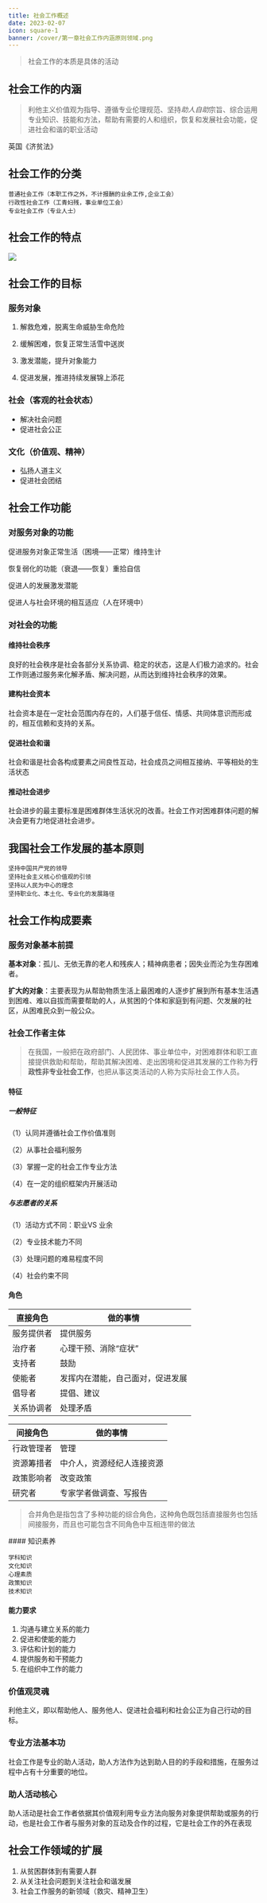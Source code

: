 ```yaml
---
title: 社会工作概述
date: 2023-02-07
icon: square-1
banner: /cover/第一章社会工作内涵原则领域.png
---
```


> 社会工作的本质是具体的活动

## 社会工作的内涵 

> 利他主义价值观为指导、遵循专业伦理规范、坚持*助人自助*宗旨、综合运用专业知识、技能和方法，帮助有需要的人和组织，恢复和发展社会功能，促进社会和谐的职业活动

英国《济贫法》

## 社会工作的分类

```text
普通社会工作（本职工作之外，不计报酬的业余工作,企业工会）
行政性社会工作（工青妇残，事业单位工会）
专业社会工作（专业人士）
```

## 社会工作的特点

![](/social/社会工作的特点.svg)

## 社会工作的目标

### 服务对象

1. 解救危难，脱离生命威胁<badge type="danger">生命危险</badge>

2. 缓解困难，恢复正常生活<badge type="warming">雪中送炭</badge>

3. 激发潜能，提升对象能力

4. 促进发展，推进持续发展<badge type="tip">锦上添花</badge>


### 社会（客观的社会状态）

- 解决社会问题
- 促进社会公正

### 文化（价值观、精神）

- 弘扬人道主义
- 促进社会团结

## 社会工作功能

### 对服务对象的功能

促进服务对象正常生活（困境——正常）<badge type="tip">维持生计</badge>

恢复弱化的功能（衰退——恢复）<badge type="note">重拾自信</badge>

促进人的发展<badge type="tip">激发潜能</badge>

促进人与社会环境的相互适应（人在环境中）

### 对社会的功能

#### 维持社会秩序

良好的社会秩序是社会各部分关系协调、稳定的状态，这是人们极力追求的。社会工作则通过服务来化解矛盾、解决问题，从而达到维持社会秩序的效果。

#### 建构社会资本

社会资本是在一定社会范围内存在的，人们基于信任、情感、共同体意识而形成的，相互信赖和支持的关系。

#### 促进社会和谐

社会和谐是社会各构成要素之间良性互动，社会成员之间相互接纳、平等相处的生活状态

#### 推动社会进步

社会进步的最主要标准是困难群体生活状况的改善。社会工作对困难群体问题的解决会更有力地促进社会进步。

## 我国社会工作发展的基本原则

```text
坚持中国共产党的领导
坚持社会主义核心价值观的引领
坚持以人民为中心的理念
坚持职业化、本土化、专业化的发展路径
```

## 社会工作构成要素

### 服务对象<span alt="orange">基本前提</span>

**基本对象**：孤儿、无依无靠的老人和残疾人；精神病患者；因失业而沦为生存困难者。

**扩大的对象**：主要表现为从帮助物质生活上最困难的人逐步扩展到所有基本生活遇到困难、难以自拔而需要帮助的人，从贫困的个体和家庭到有问题、欠发展的社区，从困难民众到一般公众。

### 社会工作者<span alt="blue">主体</span>

> 在我国，一般把在政府部门、人民团体、事业单位中，对困难群体和职工直接提供救助和帮助，帮助其解决困难、走出困境和促进其发展的工作称为**行政性非专业社会工作**，也把从事这类活动的人称为实际社会工作人员。

#### 特征

##### 一般特征

（1）认同并遵循社会工作价值准则

（2）从事社会福利服务

（3）掌握一定的社会工作专业方法

（4）在一定的组织框架内开展活动

##### 与志愿者的关系

（1）活动方式不同：职业VS 业余

（2）专业技术能力不同

（3）处理问题的难易程度不同

（4）社会约束不同


#### 角色

| 直接角色   | 做的事情                         |
| ---------- | -------------------------------- |
| 服务提供者 | 提供服务                         |
| 治疗者     | 心理干预、消除“症状”             |
| 支持者     | 鼓励                             |
| 使能者     | 发挥内在潜能，自己面对，促进发展 |
| 倡导者     | 提倡、建议                       |
| 关系协调者 | 处理矛盾                         |

| 间接角色   | 做的事情                   |
| ---------- | -------------------------- |
| 行政管理者 | 管理                       |
| 资源筹措者 | 中介人，资源经纪人连接资源 |
| 政策影响者 | 改变政策                   |
| 研究者     | 专家学者做调查、写报告     |

<blockquote alt="black-alt">合并角色是指包含了多种功能的综合角色，这种角色既包括直接服务也包括间接服务，而且也可能包含不同角色中互相连带的做法
</blockquote>
#### 知识素养

```text
学科知识
文化知识
心理素质
政策知识
技术知识       
```

#### 能力要求

1. 沟通与建立关系的能力
2. 促进和使能的能力
3. 评估和计划的能力
4. 提供服务和干预能力
5. 在组织中工作的能力

### 价值观<span alt="purple">灵魂</span>

利他主义，即以帮助他人、服务他人、促进社会福利和社会公正为自己行动的目标。

### 专业方法<span alt="blue">基本功</span>

社会工作是专业的助人活动，助人方法作为达到助人目的的手段和措施，在服务过程中占有十分重要的地位。

### 助人活动<span alt="orange">核心</span>

助人活动是社会工作者依据其价值观利用专业方法向服务对象提供帮助或服务的行动，也是社会工作者与服务对象的互动及合作的过程，它是社会工作的外在表现

## 社会工作领域的扩展

1. 从贫困群体到有需要人群
2. 从关注社会问题到关注社会和谐发展
3. 社会工作服务的新领域（救灾、精神卫生）

